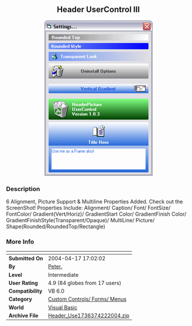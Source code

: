 ﻿<div align="center">

## Header UserControl III

<img src="PIC2004422758589139.gif">
</div>

### Description

6 Alignment, Picture Support & Multiline Properties Added. Check out the ScreenShot! Properties Include: Alignment/ Caption/ Font/ FontSize/ FontColor/ Gradient(Vert/Horiz)/ GradientStart Color/ GradientFinish Color/ GradientFinishStyle(Transparent/Opaque)/ MultiLine/ Picture/ Shape(Rounded/RoundedTop/Rectangle)
 
### More Info
 


<span>             |<span>
---                |---
**Submitted On**   |2004-04-17 17:02:02
**By**             |[Peter\.](https://github.com/Planet-Source-Code/PSCIndex/blob/master/ByAuthor/peter.md)
**Level**          |Intermediate
**User Rating**    |4.9 (84 globes from 17 users)
**Compatibility**  |VB 6\.0
**Category**       |[Custom Controls/ Forms/  Menus](https://github.com/Planet-Source-Code/PSCIndex/blob/master/ByCategory/custom-controls-forms-menus__1-4.md)
**World**          |[Visual Basic](https://github.com/Planet-Source-Code/PSCIndex/blob/master/ByWorld/visual-basic.md)
**Archive File**   |[Header\_Use1736374222004\.zip](https://github.com/Planet-Source-Code/peter-header-usercontrol-iii__1-53320/archive/master.zip)








